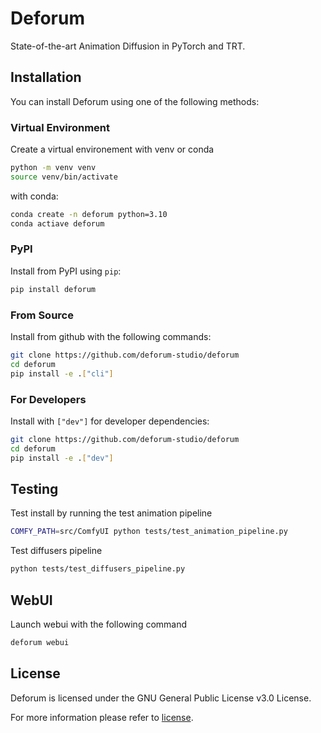# Deforum
State-of-the-art Animation Diffusion in PyTorch and TRT.
## Installation
You can install Deforum using one of the following methods:
### Virtual Environment
Create a virtual environement with venv or conda
```bash
python -m venv venv
source venv/bin/activate
```
with conda:
```bash
conda create -n deforum python=3.10
conda actiave deforum
```
### PyPI
Install from PyPI using `pip`:
```bash
pip install deforum
```
### From Source
Install from github with the following commands:
```bash
git clone https://github.com/deforum-studio/deforum
cd deforum
pip install -e .["cli"]
```
### For Developers
Install with `["dev"]` for developer dependencies:
```bash
git clone https://github.com/deforum-studio/deforum
cd deforum
pip install -e .["dev"]
```

## Testing
Test install by running the test animation pipeline
```bash
COMFY_PATH=src/ComfyUI python tests/test_animation_pipeline.py
```
Test diffusers pipeline
```bash
python tests/test_diffusers_pipeline.py
```

## WebUI
Launch webui with the following command
```bash
deforum webui
```

## License
Deforum is licensed under the GNU General Public License v3.0 License.

For more information please refer to [license](https://github.com/deforum-studio/deforum/blob/main/LICENSE).